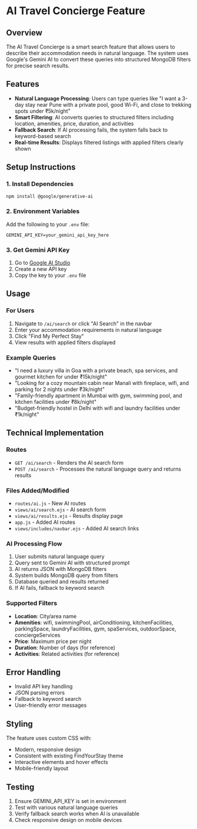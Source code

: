 # AI Travel Concierge Feature

## Overview
The AI Travel Concierge is a smart search feature that allows users to describe their accommodation needs in natural language. The system uses Google's Gemini AI to convert these queries into structured MongoDB filters for precise search results.

## Features
- **Natural Language Processing**: Users can type queries like "I want a 3-day stay near Pune with a private pool, good Wi-Fi, and close to trekking spots under ₹5k/night"
- **Smart Filtering**: AI converts queries to structured filters including location, amenities, price, duration, and activities
- **Fallback Search**: If AI processing fails, the system falls back to keyword-based search
- **Real-time Results**: Displays filtered listings with applied filters clearly shown

## Setup Instructions

### 1. Install Dependencies
```bash
npm install @google/generative-ai
```

### 2. Environment Variables
Add the following to your `.env` file:
```
GEMINI_API_KEY=your_gemini_api_key_here
```

### 3. Get Gemini API Key
1. Go to [Google AI Studio](https://makersuite.google.com/app/apikey)
2. Create a new API key
3. Copy the key to your `.env` file

## Usage

### For Users
1. Navigate to `/ai/search` or click "AI Search" in the navbar
2. Enter your accommodation requirements in natural language
3. Click "Find My Perfect Stay"
4. View results with applied filters displayed

### Example Queries
- "I need a luxury villa in Goa with a private beach, spa services, and gourmet kitchen for under ₹15k/night"
- "Looking for a cozy mountain cabin near Manali with fireplace, wifi, and parking for 2 nights under ₹3k/night"
- "Family-friendly apartment in Mumbai with gym, swimming pool, and kitchen facilities under ₹8k/night"
- "Budget-friendly hostel in Delhi with wifi and laundry facilities under ₹1k/night"

## Technical Implementation

### Routes
- `GET /ai/search` - Renders the AI search form
- `POST /ai/search` - Processes the natural language query and returns results

### Files Added/Modified
- `routes/ai.js` - New AI routes
- `views/ai/search.ejs` - AI search form
- `views/ai/results.ejs` - Results display page
- `app.js` - Added AI routes
- `views/includes/navbar.ejs` - Added AI search links

### AI Processing Flow
1. User submits natural language query
2. Query sent to Gemini AI with structured prompt
3. AI returns JSON with MongoDB filters
4. System builds MongoDB query from filters
5. Database queried and results returned
6. If AI fails, fallback to keyword search

### Supported Filters
- **Location**: City/area name
- **Amenities**: wifi, swimmingPool, airConditioning, kitchenFacilities, parkingSpace, laundryFacilities, gym, spaServices, outdoorSpace, conciergeServices
- **Price**: Maximum price per night
- **Duration**: Number of days (for reference)
- **Activities**: Related activities (for reference)

## Error Handling
- Invalid API key handling
- JSON parsing errors
- Fallback to keyword search
- User-friendly error messages

## Styling
The feature uses custom CSS with:
- Modern, responsive design
- Consistent with existing FindYourStay theme
- Interactive elements and hover effects
- Mobile-friendly layout

## Testing
1. Ensure GEMINI_API_KEY is set in environment
2. Test with various natural language queries
3. Verify fallback search works when AI is unavailable
4. Check responsive design on mobile devices
